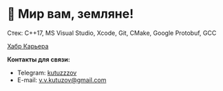 # 🖖 Мир вам, земляне!
Стек:
C++17, MS Visual Studio, Xcode, Git, CMake, Google Protobuf, GCC

[Хабр Карьера](https://career.habr.com/kutuzzzov)



**Контакты для связи:**
- Telegram: [kutuzzzov](https://t.me/kutuzzzov)
- E-mail: v.v.kutuzov@gmail.com
